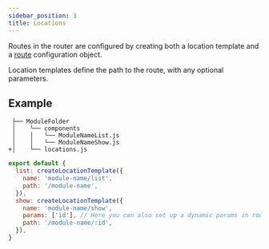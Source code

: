 ```yaml
---
sidebar_position: 3
title: Locations
---
```


Routes in the router are configured by creating both a location template and a [route](/docs/routes) configuration object.

Location templates define the path to the route, with any optional parameters.

## Example

```git 
 ├── ModuleFolder
 │    └── components
 │    │   └── ModuleNameList.js
 │    │   └── ModuleNameShow.js
+│    └── locations.js
```

```js title=src/modules/ModuleFolder/locations.js
export default {
  list: createLocationTemplate({
    name: 'module-name/list',
    path: '/module-name',
  }),
  show: createLocationTemplate({
    name: 'module-name/show',
    params: ['id'], // Here you can also set up a dynamic params in route
    path: '/module-name/:id',
  }),
}
```
